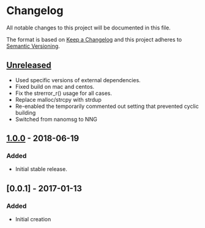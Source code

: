 # Changelog
All notable changes to this project will be documented in this file.

The format is based on [Keep a Changelog](http://keepachangelog.com/en/1.0.0/)
and this project adheres to [Semantic Versioning](http://semver.org/spec/v2.0.0.html).

## [Unreleased]

- Used specific versions of external dependencies.
- Fixed build on mac and centos.
- Fix the strerror_r() usage for all cases.
- Replace malloc/strcpy with strdup
- Re-enabled the temporarily commented out setting that prevented cyclic building
- Switched from nanomsg to NNG

## [1.0.0] - 2018-06-19
### Added
- Initial stable release.

## [0.0.1] - 2017-01-13
### Added
- Initial creation

[Unreleased]: https://github.com/Comcast/libparodus/compare/1.0.0...HEAD
[1.0.0]: https://github.com/Comcast/libparodus/compare/3d57eb64e06ff9cb363bec8142e728c50231f5e8...1.0.0
